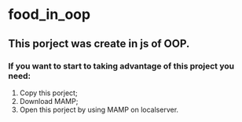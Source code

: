 # food_in_oop
## This porject was create in js of OOP.
### If you want to start to taking advantage of this project you need:
1. Copy this porject;
2. Download MAMP;
3. Open this porject by using MAMP on localserver.
